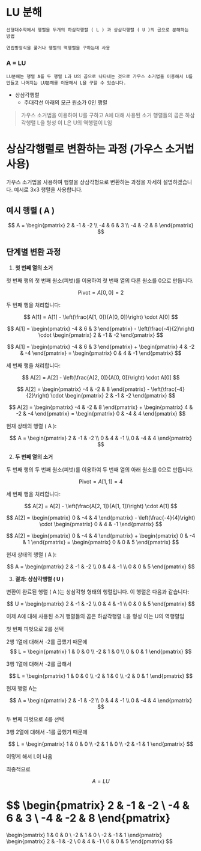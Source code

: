 # LU 분해
    선형대수학에서 행렬을 두개의 하삼각행렬 ( L ) 과 상삼각행렬 ( U )의 곱으로 분해하는 방법

    연립방정식을 풀거나 행렬의 역행렬을 구하는데 사용

### A = LU
    LU분해는 행렬 A를 두 행렬 L과 U의 곱으로 나타내는 것으로 가우스 소거법을 이용해서 U를 만들고 나머지는 LU분해를 이용해서 L을 구할 수 있습니다.

- 상삼각행렬
    - 주대각선 아래의 모근 원소가 0인 행렬
    
> 가우스 소거법을 이용하여 U를 구하고 A에 대해 사용된 소거 행렬들의 곱은 하삼각행렬 L을 형성 이 L은 U의 역행렬이 L임
​
# 상삼각행렬로 변환하는 과정 (가우스 소거법 사용)

가우스 소거법을 사용하여 행렬을 상삼각형으로 변환하는 과정을 자세히 설명하겠습니다. 예시로 3x3 행렬을 사용합니다.

## 예시 행렬 \( A \)

$$
A = \begin{pmatrix}
2 & -1 & -2 \\
-4 & 6 & 3 \\
-4 & -2 & 8
\end{pmatrix}
$$

## 단계별 변환 과정

1. **첫 번째 열의 소거**

첫 번째 행의 첫 번째 원소(피벗)를 이용하여 첫 번째 열의 다른 원소를 0으로 만듭니다.

$$
\text{Pivot} = A[0, 0] = 2
$$

두 번째 행을 처리합니다:

$$
A[1] = A[1] - \left(\frac{A[1, 0]}{A[0, 0]}\right) \cdot A[0]
$$

$$
A[1] = \begin{pmatrix} -4 & 6 & 3 \end{pmatrix} - \left(\frac{-4}{2}\right) \cdot \begin{pmatrix} 2 & -1 & -2 \end{pmatrix}
$$

$$
A[1] = \begin{pmatrix} -4 & 6 & 3 \end{pmatrix} + \begin{pmatrix} 4 & -2 & -4 \end{pmatrix} = \begin{pmatrix} 0 & 4 & -1 \end{pmatrix}
$$

세 번째 행을 처리합니다:

$$
A[2] = A[2] - \left(\frac{A[2, 0]}{A[0, 0]}\right) \cdot A[0]
$$

$$
A[2] = \begin{pmatrix} -4 & -2 & 8 \end{pmatrix} - \left(\frac{-4}{2}\right) \cdot \begin{pmatrix} 2 & -1 & -2 \end{pmatrix}
$$

$$
A[2] = \begin{pmatrix} -4 & -2 & 8 \end{pmatrix} + \begin{pmatrix} 4 & -2 & -4 \end{pmatrix} = \begin{pmatrix} 0 & -4 & 4 \end{pmatrix}
$$

현재 상태의 행렬 \( A \):

$$
A = \begin{pmatrix}
2 & -1 & -2 \\
0 & 4 & -1 \\
0 & -4 & 4
\end{pmatrix}
$$

2. **두 번째 열의 소거**

두 번째 행의 두 번째 원소(피벗)를 이용하여 두 번째 열의 아래 원소를 0으로 만듭니다.

$$
\text{Pivot} = A[1, 1] = 4
$$

세 번째 행을 처리합니다:

$$
A[2] = A[2] - \left(\frac{A[2, 1]}{A[1, 1]}\right) \cdot A[1]
$$

$$
A[2] = \begin{pmatrix} 0 & -4 & 4 \end{pmatrix} - \left(\frac{-4}{4}\right) \cdot \begin{pmatrix} 0 & 4 & -1 \end{pmatrix}
$$

$$
A[2] = \begin{pmatrix} 0 & -4 & 4 \end{pmatrix} + \begin{pmatrix} 0 & -4 & 1 \end{pmatrix} = \begin{pmatrix} 0 & 0 & 5 \end{pmatrix}
$$

현재 상태의 행렬 \( A \):

$$
A = \begin{pmatrix}
2 & -1 & -2 \\
0 & 4 & -1 \\
0 & 0 & 5
\end{pmatrix}
$$

3. **결과: 상삼각행렬 \( U \)**

변환이 완료된 행렬 \( A \)는 상삼각형 형태의 행렬입니다. 이 행렬은 다음과 같습니다:

$$
U = \begin{pmatrix}
2 & -1 & -2 \\
0 & 4 & -1 \\
0 & 0 & 5
\end{pmatrix}
$$

이제 A에 대해 사용된 소거 행렬들의 곱은 하삼각행렬 L을 형성 이는 U의 역행렬임

첫 번째 피벗으로 2를 선택

2행 1열에 대해서 -2를 곱했기 때문에
$$
L = \begin{pmatrix}
1 & 0 & 0 \\
-2 & 1 & 0 \\
0 & 0 & 1
\end{pmatrix}
$$

3행 1열에 대해서 -2를 곱해서 

$$
L = \begin{pmatrix}
1 & 0 & 0 \\
-2 & 1 & 0 \\
-2 & 0 & 1
\end{pmatrix}
$$

현재 행렬 A는

$$
A = \begin{pmatrix}
2 & -1 & -2 \\
0 & 4 & -1 \\
0 & -4 & 4
\end{pmatrix}
$$

두 번째 피벗으로 4를 선택

3행 2열에 대해서 -1를 곱했기 때문에

$$
L = \begin{pmatrix}
1 & 0 & 0 \\
-2 & 1 & 0 \\
-2 & -1 & 1
\end{pmatrix}
$$

이렇게 해서 L이 나옴

최종적으로

$$
A = LU
$$

$$
\begin{pmatrix}
2 & -1 & -2 \\
-4 & 6 & 3 \\
-4 & -2 & 8
\end{pmatrix}
= 
\begin{pmatrix}
1 & 0 & 0 \\
-2 & 1 & 0 \\
-2 & -1 & 1
\end{pmatrix}
\begin{pmatrix}
2 & -1 & -2 \\
0 & 4 & -1 \\
0 & 0 & 5
\end{pmatrix}
$$